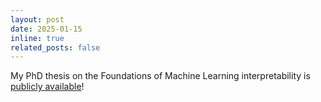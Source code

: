 ```yaml
---
layout: post
date: 2025-01-15
inline: true
related_posts: false
---
```


My PhD thesis on the Foundations of Machine Learning interpretability is [publicly available](https://theses.hal.science/tel-04917007)!
